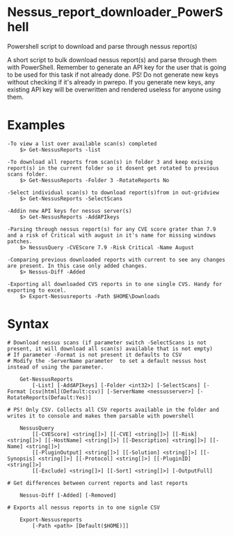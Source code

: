 # Nessus_report_downloader_PowerShell
Powershell script to download and parse through nessus report(s)

A short script to bulk download nessus report(s) and parse through them with PowerShell.
Remember to generate an API key for the user that is going to be used for this task if not already done.
PS! Do not generate new keys without checking if it's already in pwrepo.
If you generate new keys, any existing API key will be overwritten and rendered useless for anyone using them.

# Examples
    -To view a list over available scan(s) completed
        $> Get-NessusReports -list
        
    -To download all reports from scan(s) in folder 3 and keep exising report(s) in the current folder so it dosent get rotated to previous scans folder.
        $> Get-NessusReports -Folder 3 -RotateReports No
        
    -Select individual scan(s) to download report(s)from in out-gridview
        $> Get-NessusReports -SelectScans
        
    -Addin new API keys for nessus server(s)
        $> Get-NessusReports -AddAPIkeys
        
    -Parsing through nessus report(s) for any CVE score grater than 7.9 and a risk of Critical with august in it's name for missing windows patches.
        $> NessusQuery -CVEScore 7.9 -Risk Critical -Name August
        
    -Comparing previous downloaded reports with current to see any changes are present. In this case only added changes.
        $> Nessus-Diff -Added
        
    -Exporting all downloaded CVS reports in to one single CVS. Handy for exporting to excel.
        $> Export-Nessusreports -Path $HOME\Downloads


# Syntax
    
    # Download nessus scans (if parameter switch -SelectScans is not present, it will download all scan(s) available that is not empty)
    # If parameter -Format is not present it defaults to CSV
    # Modify the -ServerName parameter  to set a default nessus host instead of using the parameter.
    
        Get-NessusReports
            [-List] [-AddAPIkeys] [-Folder <int32>] [-SelectScans] [-Format [csv|html](Default:csv)] [-ServerName <nessusserver>] [-RotateReports(Default:Yes)]
    
    # PS! Only CSV. Collects all CSV reports available in the folder and writes it to console and makes them parsable with powershell
    
        NessusQuery 
            [[-CVEScore] <string[]>] [[-CVE] <string[]>] [[-Risk] <string[]>] [[-HostName] <string[]>] [[-Description] <string[]>] [[-Name] <string[]>] 
            [[-PluginOutput] <string[]>] [[-Solution] <string[]>] [[-Synopsis] <string[]>] [[-Protocol] <string[]>] [[-PluginID] <string[]>] 
            [[-Exclude] <string[]>] [[-Sort] <string[]>] [-OutputFull]
               
    # Get differences between current reports and last reports
    
        Nessus-Diff [-Added] [-Removed]
    
    # Exports all nessus reports in to one signle CSV
    
        Export-Nessusreports
            [-Path <path> [Default($HOME)]]
